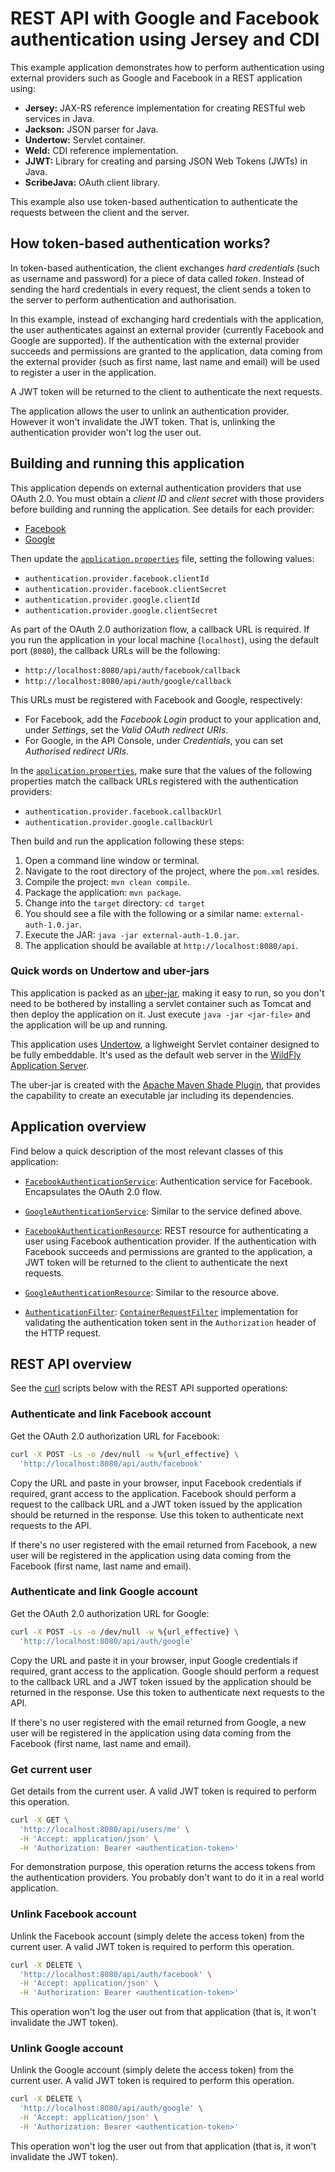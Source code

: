 # REST API with Google and Facebook authentication using Jersey and CDI

This example application demonstrates how to perform authentication using external providers such as Google and Facebook in a REST application using:

 - **Jersey:** JAX-RS reference implementation for creating RESTful web services in Java.
 - **Jackson:** JSON parser for Java.
 - **Undertow:** Servlet container.
 - **Weld:** CDI reference implementation.
 - **JJWT:** Library for creating and parsing JSON Web Tokens (JWTs) in Java.
 - **ScribeJava:** OAuth client library.

This example also use token-based authentication to authenticate the requests between the client and the server.

## How token-based authentication works?

In token-based authentication, the client exchanges _hard credentials_ (such as username and password) for a piece of data called _token_. Instead of sending the hard credentials in every request, the client sends a token to the server to perform authentication and authorisation.

In this example, instead of exchanging hard credentials with the application, the user authenticates against an external provider (currently Facebook and Google are supported). If the authentication with the external provider succeeds and permissions are granted to the application, data coming from the external provider (such as first name, last name and email) will be used to register a user in the application.

A JWT token will be returned to the client to authenticate the next requests.

The application allows the user to unlink an authentication provider. However it won't invalidate the JWT token. That is, unlinking the authentication provider won't log the user out.

## Building and running this application

This application depends on external authentication providers that use OAuth 2.0. You must obtain a _client ID_ and _client secret_ with those providers before building and running the application. See details for each provider:

- [Facebook](https://developers.facebook.com/docs/apps/register)
- [Google](https://developers.google.com/identity/sign-in/web/devconsole-project)

Then update the [`application.properties`](/src/main/resources/application.properties) file, setting the following values:

- `authentication.provider.facebook.clientId`
- `authentication.provider.facebook.clientSecret`
- `authentication.provider.google.clientId`
- `authentication.provider.google.clientSecret`

As part of the OAuth 2.0 authorization flow, a callback URL is required. If you run the application in your local machine (`localhost`), using the default port (`8080`), the callback URLs will be the following:

- `http://localhost:8080/api/auth/facebook/callback`
- `http://localhost:8080/api/auth/google/callback`

This URLs must be registered with Facebook and Google, respectively:

- For Facebook, add the _Facebook Login_ product to your application and, under _Settings_, set the _Valid OAuth redirect URIs_.
- For Google, in the API Console, under _Credentials_, you can set _Authorised redirect URIs_.

In the [`application.properties`](/src/main/resources/application.properties), make sure that the values of the following properties match the callback URLs registered with the authentication providers:

- `authentication.provider.facebook.callbackUrl`
- `authentication.provider.google.callbackUrl`

Then build and run the application following these steps:

1. Open a command line window or terminal.
1. Navigate to the root directory of the project, where the `pom.xml` resides.
1. Compile the project: `mvn clean compile`.
1. Package the application: `mvn package`.
1. Change into the `target` directory: `cd target`
1. You should see a file with the following or a similar name: `external-auth-1.0.jar`.
1. Execute the JAR: `java -jar external-auth-1.0.jar`.
1. The application should be available at `http://localhost:8080/api`.

### Quick words on Undertow and uber-jars

This application is packed as an [uber-jar](https://stackoverflow.com/q/11947037/1426227), making it easy to run, so you don't need to be bothered by installing a servlet container such as Tomcat and then deploy the application on it. Just execute `java -jar <jar-file>` and the application will be up and running.

This application uses [Undertow](http://undertow.io/), a lighweight Servlet container designed to be fully embeddable. It's used as the default web server in the [WildFly Application Server](http://wildfly.org/).

The uber-jar is created with the [Apache Maven Shade Plugin](https://maven.apache.org/plugins/maven-shade-plugin/), that provides the capability to create an executable jar including its dependencies.

## Application overview

Find below a quick description of the most relevant classes of this application:

- [`FacebookAuthenticationService`](/src/main/java/com/cassiomolin/example/service/external/FacebookAuthenticationService.java): Authentication service for Facebook. Encapsulates the OAuth 2.0 flow.

- [`GoogleAuthenticationService`](/src/main/java/com/cassiomolin/example/service/external/GoogleAuthenticationService.java): Similar to the service defined above.

- [`FacebookAuthenticationResource`](/src/main/java/com/cassiomolin/example/api/resources/FacebookAuthenticationResource.java): REST resource for authenticating a user using Facebook authentication provider. If the authentication with Facebook succeeds and permissions are granted to the application, a JWT token will be returned to the client to authenticate the next requests.

- [`GoogleAuthenticationResource`](/src/main/java/com/cassiomolin/example/api/resources/FacebookAuthenticationResource.java): Similar to the resource above.

- [`AuthenticationFilter`](/src/main/java/com/cassiomolin/example/api/providers/AuthenticationFilter.java): [`ContainerRequestFilter`](https://docs.oracle.com/javaee/7/api/javax/ws/rs/container/ContainerRequestFilter.html) implementation for validating the authentication token sent in the `Authorization` header of the HTTP request.

## REST API overview

See the [curl][] scripts below with the REST API supported operations:

### Authenticate and link Facebook account

Get the OAuth 2.0 authorization URL for Facebook:

```bash
curl -X POST -Ls -o /dev/null -w %{url_effective} \
  'http://localhost:8080/api/auth/facebook'
```

Copy the URL and paste in your browser, input Facebook credentials if required, grant access to the application. Facebook should perform a request to the callback URL and a JWT token issued by the application should be returned in the response. Use this token to authenticate next requests to the API.

If there's no user registered with the email returned from Facebook, a new user will be registered in the application using data coming from the Facebook (first name, last name and email).

### Authenticate and link Google account

Get the OAuth 2.0 authorization URL for Google:

```bash
curl -X POST -Ls -o /dev/null -w %{url_effective} \
  'http://localhost:8080/api/auth/google'
```

Copy the URL and paste it in your browser, input Google credentials if required, grant access to the application. Google should perform a request to the callback URL and a JWT token issued by the application should be returned in the response. Use this token to authenticate next requests to the API.

If there's no user registered with the email returned from Google, a new user will be registered in the application using data coming from the Facebook (first name, last name and email).

### Get current user

Get details from the current user. A valid JWT token is required to perform this operation.

```bash
curl -X GET \
  'http://localhost:8080/api/users/me' \
  -H 'Accept: application/json' \
  -H 'Authorization: Bearer <authentication-token>'
```

For demonstration purpose, this operation returns the access tokens from the authentication providers. You probably don't want to do it in a real world application.

### Unlink Facebook account

Unlink the Facebook account (simply delete the access token) from the current user. A valid JWT token is required to perform this operation.

```bash
curl -X DELETE \
  'http://localhost:8080/api/auth/facebook' \
  -H 'Accept: application/json' \
  -H 'Authorization: Bearer <authentication-token>'
```

This operation won't log the user out from that application (that is, it won't invalidate the JWT token).

### Unlink Google account

Unlink the Google account (simply delete the access token) from the current user. A valid JWT token is required to perform this operation.

```bash
curl -X DELETE \
  'http://localhost:8080/api/auth/google' \
  -H 'Accept: application/json' \
  -H 'Authorization: Bearer <authentication-token>'
```

This operation won't log the user out from that application (that is, it won't invalidate the JWT token).


[Postman]: https://www.getpostman.com/
[curl]: https://curl.haxx.se/